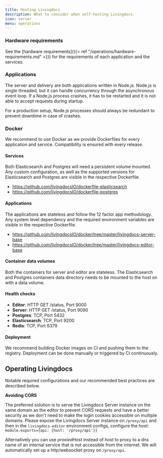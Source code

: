 ```yaml
---
title: Hosting Livingdocs
description: What to consider when self-hosting Livingdocs.
icon: server
menu: operations
---
```


### Hardware requirements

See the [hardware requirements]({{< ref "/operations/hardware-requirements.md" >}}) for the requirements of each application and the services.

### Applications

The server and delivery are both applications written in Node.js. Node.js is single threaded, but it can handle concurrency through the asynchronous event loop. If a Node.js process crashes, it has to be restarted and it is not able to accept requests during startup.

For a production setup, Node.js processes should always be redundant to prevent downtime in case of crashes.

### Docker

We recommend to use Docker as we provide Dockerfiles for every application and service. Compatibility is ensured with every release.

#### Services

Both Elasticsearch and Postgres will need a persistent volume mounted.
Any custom configuration, as well as the supported versions for Elasticsearch and Postgres are visible in the respective Dockerfile.

- https://github.com/livingdocsIO/dockerfile-elasticsearch
- https://github.com/livingdocsIO/dockerfile-postgres

#### Applications

The applications are stateless and follow the 12 factor app methodology.
Any system level dependency and the required environment variables are visible in the respective Dockerfile.

- https://github.com/livingdocsIO/docker/tree/master/livingdocs-server-base
- https://github.com/livingdocsIO/docker/tree/master/livingdocs-editor-base

#### Container data volumes

Both the containers for server and editor are stateless. The Elasticsearch and Postgres containers data directory needs to be mounted to the host on with a data volume.

#### Health checks

- **Editor**: HTTP GET /status, Port 9000
- **Server**: HTTP GET /status, Port 9090
- **Postgres**: TCP, Port 5432
- **Elasticsearch**: TCP, Port 9200
- **Redis**: TCP, Port 6379

#### Deployment

We recommend building Docker images on CI and pushing them to the registry. Deployment can be done manually or triggered by CI continuously.

## Operating Livingdocs

Notable required configurations and our recommended best practices are described below.

**Avoiding CORS**

The preferred solution is to serve the Livingdocs Server instance on the same domain as the editor to prevent CORS requests and have a better security as we don't need to make the login cookies accessible on multiple domains. Please expose the Livingdocs Server instance on `/proxy/api` and then in the `livingdocs-editor` environment configs, configure the _host:_ `module.exports={api: {host: '/proxy/api'}}`

Alternatively you can use _proxiedHost_ instead of _host_ to proxy to a dns name of an internal service that is not accessible from the internet. We will automatically set up a http/websocket proxy on `/proxy/api`.
